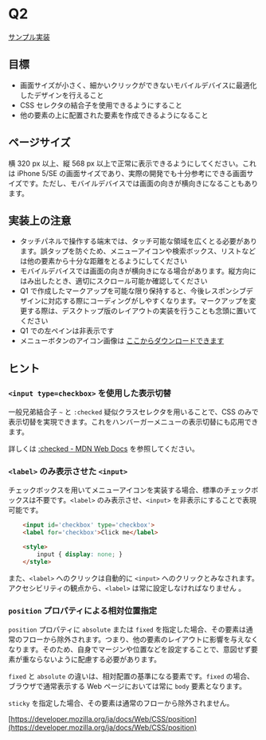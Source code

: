 # Q2

[サンプル実装](./sample-implementation/q2.html)

## 目標

- 画面サイズが小さく、細かいクリックができないモバイルデバイスに最適化したデザインを行えること
- CSS セレクタの結合子を使用できるようにすること
- 他の要素の上に配置された要素を作成できるようになること

## ページサイズ

横 320 px 以上、縦 568 px 以上で正常に表示できるようにしてください。これは iPhone 5/SE の画面サイズであり、実際の開発でも十分参考にできる画面サイズです。ただし、モバイルデバイスでは画面の向きが横向きになることもあります。

## 実装上の注意

- タッチパネルで操作する端末では、タッチ可能な領域を広くとる必要があります。誤タップを防ぐため、メニューアイコンや検索ボックス、リストなどは他の要素から十分な距離をとるようにしてください
- モバイルデバイスでは画面の向きが横向きになる場合があります。縦方向にはみ出したとき、適切にスクロール可能か確認してください
- Q1 で作成したマークアップを可能な限り保持すると、今後レスポンシブデザインに対応する際にコーディングがしやすくなります。マークアップを変更する際は、デスクトップ版のレイアウトの実装を行うことも念頭に置いてください
- Q1 での左ペインは非表示です
- メニューボタンのアイコン画像は [ここからダウンロードできます](./sample-implementation/menu.svg)

## ヒント

### `<input type=checkbox>` を使用した表示切替

一般兄弟結合子 `~` と `:checked` 疑似クラスセレクタを用いることで、CSS のみで表示切替を実現できます。これをハンバーガーメニューの表示切替にも応用できます。

詳しくは [:checked - MDN Web Docs](https://developer.mozilla.org/ja/docs/Web/CSS/:checked) を参照してください。

### `<label>` のみ表示させた `<input>`

チェックボックスを用いてメニューアイコンを実装する場合、標準のチェックボックスは不要です。`<label>` のみ表示させ、`<input>` を非表示にすることで表現可能です。

```html
    <input id='checkbox' type='checkbox'>
    <label for='checkbox'>Click me</label>

    <style>
        input { display: none; }
    </style>
```

また、`<label>` へのクリックは自動的に `<input>` へのクリックとみなされます。アクセシビリティの観点から、`<label>` は常に設定しなければなりません 。

### `position` プロパティによる相対位置指定

`position` プロパティに `absolute` または `fixed` を指定した場合、その要素は通常のフローから除外されます。つまり、他の要素のレイアウトに影響を与えなくなります。そのため、自身でマージンや位置などを設定することで、意図せず要素が重ならないように配慮する必要があります。

`fixed` と `absolute` の違いは、相対配置の基準になる要素です。`fixed` の場合、ブラウザで通常表示する Web ページにおいては常に `body` 要素となります。

`sticky` を指定した場合、その要素は通常のフローから除外されません。

[https://developer.mozilla.org/ja/docs/Web/CSS/position](https://developer.mozilla.org/ja/docs/Web/CSS/position)
